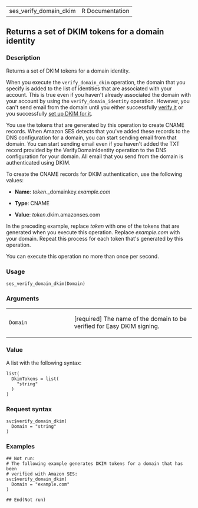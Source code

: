 <table style="width: 100%;">
<tbody>
<tr class="odd">
<td>ses_verify_domain_dkim</td>
<td style="text-align: right;">R Documentation</td>
</tr>
</tbody>
</table>

## Returns a set of DKIM tokens for a domain identity

### Description

Returns a set of DKIM tokens for a domain identity.

When you execute the `verify_domain_dkim` operation, the domain that you
specify is added to the list of identities that are associated with your
account. This is true even if you haven't already associated the domain
with your account by using the `verify_domain_identity` operation.
However, you can't send email from the domain until you either
successfully [verify
it](https://docs.aws.amazon.com/ses/latest/dg/creating-identities.html#just-verify-domain-proc)
or you successfully [set up DKIM for
it](https://docs.aws.amazon.com/ses/latest/dg/send-email-authentication-dkim-easy.html).

You use the tokens that are generated by this operation to create CNAME
records. When Amazon SES detects that you've added these records to the
DNS configuration for a domain, you can start sending email from that
domain. You can start sending email even if you haven't added the TXT
record provided by the VerifyDomainIdentity operation to the DNS
configuration for your domain. All email that you send from the domain
is authenticated using DKIM.

To create the CNAME records for DKIM authentication, use the following
values:

-   **Name**: *token*.\_domainkey.*example.com*

-   **Type**: CNAME

-   **Value**: *token*.dkim.amazonses.com

In the preceding example, replace *token* with one of the tokens that
are generated when you execute this operation. Replace *example.com*
with your domain. Repeat this process for each token that's generated by
this operation.

You can execute this operation no more than once per second.

### Usage

    ses_verify_domain_dkim(Domain)

### Arguments

<table>
<colgroup>
<col style="width: 35%" />
<col style="width: 65%" />
</colgroup>
<tbody>
<tr class="odd">
<td><code id="ses_verify_domain_dkim_:_Domain">Domain</code></td>
<td><p>[required] The name of the domain to be verified for Easy DKIM
signing.</p></td>
</tr>
</tbody>
</table>

### Value

A list with the following syntax:

    list(
      DkimTokens = list(
        "string"
      )
    )

### Request syntax

    svc$verify_domain_dkim(
      Domain = "string"
    )

### Examples

    ## Not run: 
    # The following example generates DKIM tokens for a domain that has been
    # verified with Amazon SES:
    svc$verify_domain_dkim(
      Domain = "example.com"
    )

    ## End(Not run)
